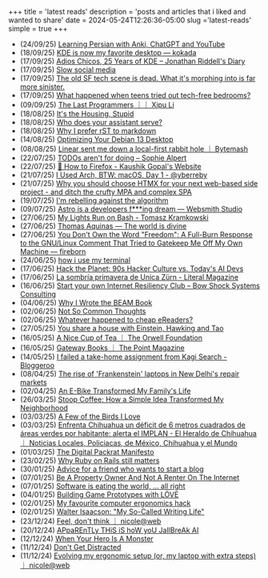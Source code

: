 +++
title = 'latest reads'
description = 'posts and articles that i liked and wanted to share'
date = 2024-05-24T12:26:36-05:00
slug ='latest-reads'
simple = true
+++

- (24/09/25) [Learning Persian with Anki, ChatGPT and YouTube](https://cjauvin.github.io/posts/learning-persian/)
- (18/09/25) [KDE is now my favorite desktop — kokada](https://kokada.dev/blog/kde-is-now-my-favorite-desktop/)
- (17/09/25) [Adios Chicos, 25 Years of KDE – Jonathan Riddell's Diary](https://jriddell.org/2025/09/14/adios-chicos-25-years-of-kde/)
- (17/09/25) [Slow social media](https://herman.bearblog.dev/slow-social-media/)
- (17/09/25) [The old SF tech scene is dead. What it's morphing into is far more sinister.](https://www.sfgate.com/tech/article/bay-area-tech-scene-dorky-now-terrifying-21042943.php)
- (17/09/25) [What happened when teens tried out tech-free bedrooms?](https://www.bbc.com/news/articles/c1lelqg0jy3o)
- (09/09/25) [The Last Programmers ｜｜ Xipu Li](https://www.xipu.li/posts/the-last-programmers)
- (18/08/25) [It's the Housing, Stupid](https://ofdollarsanddata.com/its-the-housing-stupid/)
- (18/08/25) [Who does your assistant serve?](https://xeiaso.net/blog/2025/who-assistant-serve/)
- (18/08/25) [Why I prefer rST to markdown](https://buttondown.com/hillelwayne/archive/why-i-prefer-rst-to-markdown/)
- (14/08/25) [Optimizing Your Debian 13 Desktop](https://teejeetech.com/2025/08/14/debian_13_tips/)
- (08/08/25) [Linear sent me down a local-first rabbit hole ｜ Bytemash](https://bytemash.net/posts/i-went-down-the-linear-rabbit-hole/)
- (22/07/25) [TODOs aren't for doing – Sophie Alpert](https://sophiebits.com/2025/07/21/todos-arent-for-doing)
- (22/07/25) [🦊 How to Firefox - Kaushik Gopal's Website](https://kau.sh/blog/how-to-firefox/#fnref:2)
- (21/07/25) [I Used Arch, BTW: macOS, Day 1 - @yberreby](https://yberreby.com/posts/i-used-arch-btw-macos-day-1/)
- (21/07/25) [Why you should choose HTMX for your next web-based side project - and ditch the crufty MPA and complex SPA](https://hamy.xyz/blog/2024-02_htmx-for-side-projects)
- (19/07/25) [I'm rebelling against the algorithm](https://varunraghu.com/im-rebelling-against-the-algorithm/)
- (09/07/25) [Astro is a developers f***ing dream — Websmith Studio](https://websmith.studio/blog/astro-is-a-developers-dream/)
- (27/06/25) [My Lights Run on Bash - Tomasz Kramkowski](https://kramkow.ski/article/2025/06/27/my_lights_run_on_bash.html)
- (27/06/25) [Thomas Aquinas — The world is divine](https://ralphammer.com/thomas-aquinas-the-world-is-divine/)
- (27/06/25) [You Don't Own the Word "Freedom": A Full-Burn Response to the GNU/Linux Comment That Tried to Gatekeep Me Off My Own Machine — fireborn](https://fireborn.mataroa.blog/blog/you-dont-own-the-word-freedom-a-full-burn-response-to-the-gnulinux-comment-that-tried-to-gatekeep-me-off-my-own-machine/)
- (24/06/25) [how i use my terminal](https://jyn.dev/how-i-use-my-terminal/)
- (17/06/25) [Hack the Planet: 90s Hacker Culture vs. Today's AI Devs](https://gizvault.com/archives/hack-the-planet)
- (17/06/25) [La sombría primavera de Unica Zürn - Literal Magazine](https://literalmagazine.com/la-sombria-primavera-de-unica-zurn/)
- (16/06/25) [Start your own Internet Resiliency Club – Bow Shock Systems Consulting](https://bowshock.nl/irc/)
- (04/06/25) [Why I Wrote the BEAM Book](https://happihacking.com/blog/posts/2025/why_I_wrote_theBEAMBook/)
- (02/06/25) [Not So Common Thoughts](https://notsocommonthoughts.com/blog/ai-and-judgement/)
- (02/06/25) [Whatever happened to cheap eReaders?](https://shkspr.mobi/blog/2025/05/whatever-happened-to-cheap-ereaders/)
- (27/05/25) [You share a house with Einstein, Hawking and Tao](https://www.faisalabid.com/p/you-share-a-house-with-einstein-hawking)
- (16/05/25) [A Nice Cup of Tea ｜ The Orwell Foundation](https://www.orwellfoundation.com/the-orwell-foundation/orwell/essays-and-other-works/a-nice-cup-of-tea/)
- (16/05/25) [Gateway Books ｜ The Point Magazine](https://thepointmag.com/examined-life/gateway-books/)
- (14/05/25) [I failed a take-home assignment from Kagi Search - Bloggeroo](https://bloggeroo.dev/articles/202504031434)
- (08/04/25) [The rise of 'Frankenstein' laptops in New Delhi's repair markets](https://www.theverge.com/tech/639126/india-frankenstein-laptops)
- (02/04/25) [An E-Bike Transformed My Family's Life](https://www.theatlantic.com/family/archive/2025/03/e-bike-family-parenthood/682052/?gift=2PSdP8nFdCJv4156wCBBiLgFRUe05yhjKAjml8A4Wrk)
- (26/03/25) [Stoop Coffee: How a Simple Idea Transformed My Neighborhood](https://supernuclear.substack.com/p/stoop-coffee-how-a-simple-idea-transformed)
- (03/03/25) [A Few of the Birds I Love](https://moultano.wordpress.com/2024/05/03/a-few-of-the-birds-i-love/)
- (03/03/25) [Enfrenta Chihuahua un déficit de 6 metros cuadrados de áreas verdes por habitante: alerta el IMPLAN - El Heraldo de Chihuahua ｜ Noticias Locales, Policiacas, de México, Chihuahua y el Mundo](https://oem.com.mx/elheraldodechihuahua/local/enfrenta-chihuahua-un-deficit-de-6-metros-cuadrados-de-areas-verdes-por-habitante-alerta-el-implan-21810703)
- (01/03/25) [The Digital Packrat Manifesto](https://www.404media.co/the-digital-packrat-manifesto/)
- (23/02/25) [Why Ruby on Rails still matters](https://www.contraption.co/rails-versus-nextjs/)
- (30/01/25) [Advice for a friend who wants to start a blog](https://www.henrikkarlsson.xyz/p/start-a-blog)
- (07/01/25) [Be A Property Owner And Not A Renter On The Internet](https://den.dev/blog/be-a-property-owner-not-a-renter-on-the-internet/)
- (07/01/25) [Software is eating the world, … all right](https://medium.com/@metapgmr/software-is-eating-the-world-all-right-faedbab6d623)
- (04/01/25) [Building Game Prototypes with LÖVE](https://healeycodes.com/building-game-prototypes-with-love)
- (02/01/25) [My favourite computer ergonomics hack](https://blog.jacobvosmaer.nl/0036-beeper/)
- (02/01/25) [Walter Isaacson: "My So-Called Writing Life"](https://lehnews.wordpress.com/2014/03/25/walter-isaacson-my-so-called-writing-life/)
- (23/12/24) [Feel, don't think ｜ nicole@web](https://ntietz.com/blog/feel-dont-think/)
- (20/12/24) [APpaREnTLy THiS iS hoW yoU JaIlBreAk AI](https://www.404media.co/apparently-this-is-how-you-jailbreak-ai/)
- (12/12/24) [When Your Hero Is A Monster](https://www.youtube.com/watch?v=T31HKuabyMA)
- (11/12/24) [Don't Get Distracted](https://calebhearth.com/dont-get-distracted)
- (11/12/24) [Evolving my ergonomic setup (or, my laptop with extra steps) ｜ nicole@web](https://www.ntietz.com/blog/evolving-ergo-setup/)